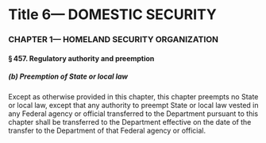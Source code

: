 
# Title 6— DOMESTIC SECURITY
### CHAPTER 1— HOMELAND SECURITY ORGANIZATION
#### § 457. Regulatory authority and preemption
##### (b) Preemption of State or local law

Except as otherwise provided in this chapter, this chapter preempts no State or local law, except that any authority to preempt State or local law vested in any Federal agency or official transferred to the Department pursuant to this chapter shall be transferred to the Department effective on the date of the transfer to the Department of that Federal agency or official.
